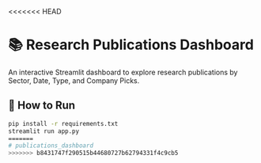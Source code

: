 <<<<<<< HEAD
# 📚 Research Publications Dashboard

An interactive Streamlit dashboard to explore research publications by Sector, Date, Type, and Company Picks.

## 🔧 How to Run

```bash
pip install -r requirements.txt
streamlit run app.py
=======
# publications_dashboard
>>>>>>> b8431747f290515b44680727b62794331f4c9cb5

